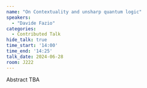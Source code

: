 ```yaml
---
name: "On Contextuality and unsharp quantum logic"
speakers:
  - "Davide Fazio"
categories:
  - Contributed Talk
hide_talk: true
time_start: '14:00'
time_end: '14:25'
talk_date: 2024-06-28
room: J222
---
```


Abstract TBA
